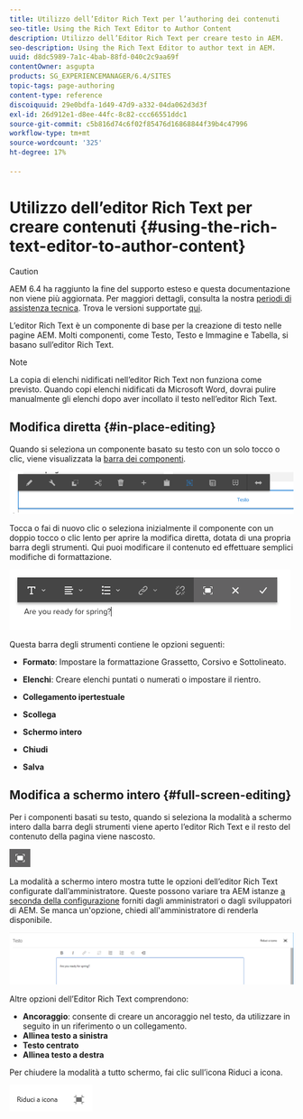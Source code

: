 ```yaml
---
title: Utilizzo dell’Editor Rich Text per l’authoring dei contenuti
seo-title: Using the Rich Text Editor to Author Content
description: Utilizzo dell’Editor Rich Text per creare testo in AEM.
seo-description: Using the Rich Text Editor to author text in AEM.
uuid: d8dc5989-7a1c-4bab-88fd-040c2c9aa69f
contentOwner: asgupta
products: SG_EXPERIENCEMANAGER/6.4/SITES
topic-tags: page-authoring
content-type: reference
discoiquuid: 29e0bdfa-1d49-47d9-a332-04da062d3d3f
exl-id: 26d912e1-d8ee-44fc-8c82-ccc66551ddc1
source-git-commit: c5b816d74c6f02f85476d16868844f39b4c47996
workflow-type: tm+mt
source-wordcount: '325'
ht-degree: 17%

---
```


# Utilizzo dell’editor Rich Text per creare contenuti {#using-the-rich-text-editor-to-author-content}

>[!CAUTION]
>
>AEM 6.4 ha raggiunto la fine del supporto esteso e questa documentazione non viene più aggiornata. Per maggiori dettagli, consulta la nostra [periodi di assistenza tecnica](https://helpx.adobe.com/it/support/programs/eol-matrix.html). Trova le versioni supportate [qui](https://experienceleague.adobe.com/docs/).

L’editor Rich Text è un componente di base per la creazione di testo nelle pagine AEM. Molti componenti, come Testo, Testo e Immagine e Tabella, si basano sull’editor Rich Text.

>[!NOTE]
>
>La copia di elenchi nidificati nell’editor Rich Text non funziona come previsto. Quando copi elenchi nidificati da Microsoft Word, dovrai pulire manualmente gli elenchi dopo aver incollato il testo nell’editor Rich Text.

## Modifica diretta {#in-place-editing}

Quando si seleziona un componente basato su testo con un solo tocco o clic, viene visualizzata la [barra dei componenti](../sites-authoring/editing-content.md#edit-configure-copy-cut-delete-paste).

![screen_shot_2018-03-21at163054](assets/screen_shot_2018-03-21at163054.png)

Tocca o fai di nuovo clic o seleziona inizialmente il componente con un doppio tocco o clic lento per aprire la modifica diretta, dotata di una propria barra degli strumenti. Qui puoi modificare il contenuto ed effettuare semplici modifiche di formattazione.

![screen_shot_2018-03-21at163214](assets/screen_shot_2018-03-21at163214.png)

Questa barra degli strumenti contiene le opzioni seguenti:

* **Formato**: Impostare la formattazione Grassetto, Corsivo e Sottolineato.

* **Elenchi**: Creare elenchi puntati o numerati o impostare il rientro.

* **Collegamento ipertestuale**

* **Scollega**

* **Schermo intero**

* **Chiudi**

* **Salva**

## Modifica a schermo intero {#full-screen-editing}

Per i componenti basati su testo, quando si seleziona la modalità a schermo intero dalla barra degli strumenti viene aperto l’editor Rich Text e il resto del contenuto della pagina viene nascosto.

![](do-not-localize/screen_shot_2018-03-21at163236.png)

La modalità a schermo intero mostra tutte le opzioni dell’editor Rich Text configurate dall’amministratore. Queste possono variare tra AEM istanze [a seconda della configurazione](../sites-administering/rich-text-editor.md) forniti dagli amministratori o dagli sviluppatori di AEM. Se manca un&#39;opzione, chiedi all&#39;amministratore di renderla disponibile.

![screen_shot_2018-03-21at163248](assets/screen_shot_2018-03-21at163248.png)

Altre opzioni dell’Editor Rich Text comprendono:

* **Ancoraggio**: consente di creare un ancoraggio nel testo, da utilizzare in seguito in un riferimento o un collegamento.
* **Allinea testo a sinistra**
* **Testo centrato**
* **Allinea testo a destra**

Per chiudere la modalità a tutto schermo, fai clic sull’icona Riduci a icona.

![screen_shot_2018-03-21at163323](assets/screen_shot_2018-03-21at163323.png)
